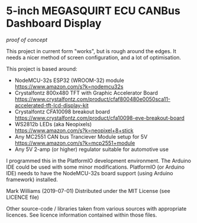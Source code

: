 
# 5-inch MEGASQUIRT ECU CANBus Dashboard Display

*proof of concept*

 This project in current form "works", but is rough around the edges.
 It needs a nicer method of screen configuration, and a lot of optimisation.

 This project is based around:
 - NodeMCU-32s ESP32 (WROOM-32) module  
https://www.amazon.com/s?k=nodemcu32s
 - Crystalfontz 800x480 TFT with Graphic Accelerator Board  https://www.crystalfontz.com/product/cfaf800480e0050sca11-accelerated-tft-lcd-display-kit
 - Crystalfontz CFA10098 breakout board  
https://www.crystalfontz.com/product/cfa10098-eve-breakout-board
 - WS2812b LEDs (aka Neopixels)  
https://www.amazon.com/s?k=neopixel+8+stick
 - Any MC2551 CAN bus Tranciever Module setup for 5V  
https://www.amazon.com/s?k=mcp2551+module
 - Any 5V 2-amp (or higher) regulator suitable for automotive use

 I programmed this in the PlatformIO development environment.
 The Arduino IDE could be used with some minor modifications.
 PlatformIO (or Arduino IDE) needs to have the NodeMCU-32s board support (using Arduino framework)
 installed.

 Mark Williams (2019-07-01)
 Distributed under the MIT License (see LICENCE file)

 Other source-code / libraries taken from various sources with appropriate licences.
 See licence information contained within those files.
